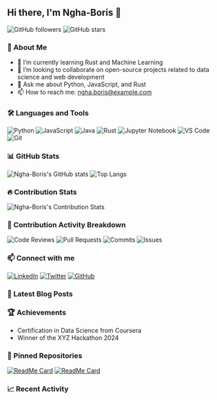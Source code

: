 ## Hi there, I'm Ngha-Boris 👋

![GitHub followers](https://img.shields.io/github/followers/Ngha-Boris?label=Follow&style=social)
![GitHub stars](https://img.shields.io/github/stars/Ngha-Boris?label=Stars&style=social)

### 🚀 About Me

- 🌱 I’m currently learning Rust and Machine Learning
- 👯 I’m looking to collaborate on open-source projects related to data science and web development
- 💬 Ask me about Python, JavaScript, and Rust
- 📫 How to reach me: ngha.boris@example.com

### 🛠️ Languages and Tools

![Python](https://img.shields.io/badge/Python-3776AB?style=for-the-badge&logo=python&logoColor=white)
![JavaScript](https://img.shields.io/badge/JavaScript-F7DF1E?style=for-the-badge&logo=javascript&logoColor=black)
![Java](https://img.shields.io/badge/Java-ED8B00?style=for-the-badge&logo=java&logoColor=white)
![Rust](https://img.shields.io/badge/Rust-000000?style=for-the-badge&logo=rust&logoColor=white)
![Jupyter Notebook](https://img.shields.io/badge/Jupyter-FA0F00?style=for-the-badge&logo=jupyter&logoColor=white)
![VS Code](https://img.shields.io/badge/VS%20Code-0078D4?style=for-the-badge&logo=visual-studio-code&logoColor=white)
![Git](https://img.shields.io/badge/Git-F05032?style=for-the-badge&logo=git&logoColor=white)

### 📊 GitHub Stats

![Ngha-Boris's GitHub stats](https://github-readme-stats.vercel.app/api?username=Ngha-Boris&show_icons=true&theme=react)
![Top Langs](https://github-readme-stats.vercel.app/api/top-langs/?username=Ngha-Boris&theme=react&hide_border=false&include_all_commits=false&count_private=false&layout=compact&hide=jupyter%20notebook)

### 🔥 Contribution Stats

![Ngha-Boris's Contribution Stats](https://github-contribution-stats.vercel.app/api/?username=Ngha-Boris&show_icons=true&theme=react)

### 💼 Contribution Activity Breakdown

![Code Reviews](https://img.shields.io/badge/Code%20Reviews-25%25-blue?style=for-the-badge)
![Pull Requests](https://img.shields.io/badge/Pull%20Requests-25%25-green?style=for-the-badge)
![Commits](https://img.shields.io/badge/Commits-25%25-yellow?style=for-the-badge)
![Issues](https://img.shields.io/badge/Issues-25%25-red?style=for-the-badge)

### 📫 Connect with me

[![LinkedIn](https://img.shields.io/badge/LinkedIn-blue?style=for-the-badge&logo=linkedin&logoColor=white)](https://www.linkedin.com/in/your-profile)
[![Twitter](https://img.shields.io/badge/Twitter-blue?style=for-the-badge&logo=twitter&logoColor=white)](https://twitter.com/your-profile)
[![GitHub](https://img.shields.io/badge/GitHub-black?style=for-the-badge&logo=github&logoColor=white)](https://github.com/Ngha-Boris)

### 📝 Latest Blog Posts

<!-- BLOG-POST-LIST:START -->
<!-- BLOG-POST-LIST:END -->

### 🏆 Achievements

- Certification in Data Science from Coursera
- Winner of the XYZ Hackathon 2024

### 📂 Pinned Repositories

[![ReadMe Card](https://github-readme-stats.vercel.app/api/pin/?username=Ngha-Boris&repo=example-repo&theme=react)](https://github.com/Ngha-Boris/example-repo)
[![ReadMe Card](https://github-readme-stats.vercel.app/api/pin/?username=Ngha-Boris&repo=another-example-repo&theme=react)](https://github.com/Ngha-Boris/another-example-repo)

### 📈 Recent Activity

<!--RECENT_ACTIVITY:start-->
<!--RECENT_ACTIVITY:end-->
